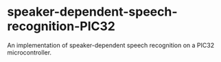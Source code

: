 # speaker-dependent-speech-recognition-PIC32
An implementation of speaker-dependent speech recognition on a PIC32 microcontroller.
